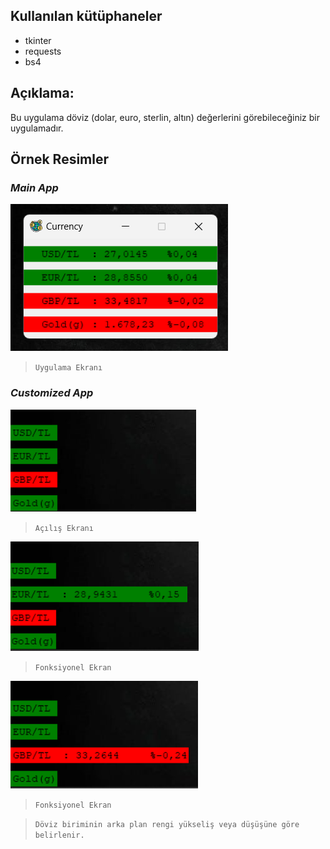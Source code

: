 ## Kullanılan kütüphaneler
* tkinter
* requests
* bs4

## Açıklama:
Bu uygulama döviz (dolar, euro, sterlin, altın) değerlerini görebileceğiniz bir uygulamadır.

## Örnek Resimler

### __*Main App*__
![](https://github.com/Hamza-Eren/Foreign-Exchange-App/blob/main/screenshot/app.png)
> `Uygulama Ekranı`

### __*Customized App*__
![](https://github.com/Hamza-Eren/Foreign-Exchange-App/blob/main/custom/screenshot/start.png)
> `Açılış Ekranı`

![](https://github.com/Hamza-Eren/Foreign-Exchange-App/blob/main/custom/screenshot/functional1.png)
> `Fonksiyonel Ekran`

![](https://github.com/Hamza-Eren/Foreign-Exchange-App/blob/main/custom/screenshot/functional2.png)
> `Fonksiyonel Ekran`  

>  `Döviz biriminin arka plan rengi yükseliş veya düşüşüne göre belirlenir.`
